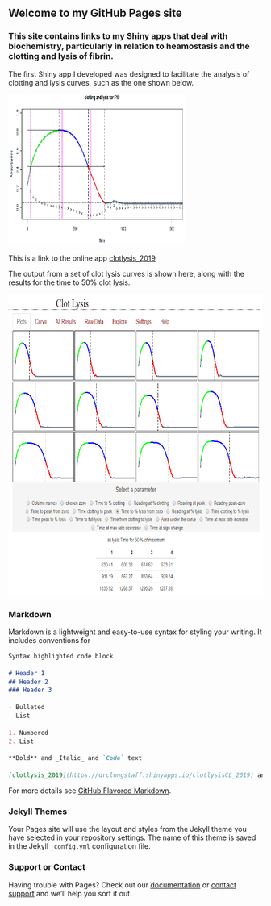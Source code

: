 ## Welcome to my GitHub Pages site

### This site contains links to my Shiny apps that deal with biochemistry, particularly in relation to heamostasis and the clotting and lysis of fibrin.

The first Shiny app I developed was designed to facilitate the analysis of clotting and lysis curves, such as the one shown below. 

 <img src="CurveF10.PNG" alt="Curve"
	title="Clot lysis curve" width="350" height="300" />
	
This is a link to the online app [clotlysis_2019](https://drclongstaff.shinyapps.io/clotlysisCL_2019)

The output from a set of clot lysis curves is shown here, along with the results for the time to 50% clot lysis.

<img src="GraphTable.PNG" alt="GraphTable"
	title="Clot lysis results" width="650" height="600" />

### Markdown

Markdown is a lightweight and easy-to-use syntax for styling your writing. It includes conventions for

```markdown
Syntax highlighted code block

# Header 1
## Header 2
### Header 3

- Bulleted
- List

1. Numbered
2. List

**Bold** and _Italic_ and `Code` text

[clotlysis_2019](https://drclongstaff.shinyapps.io/clotlysisCL_2019) and ![Image](src)
```

For more details see [GitHub Flavored Markdown](https://guides.github.com/features/mastering-markdown/).

### Jekyll Themes

Your Pages site will use the layout and styles from the Jekyll theme you have selected in your [repository settings](https://github.com/drclongstaff/shiny-clots/settings). The name of this theme is saved in the Jekyll `_config.yml` configuration file.

### Support or Contact

Having trouble with Pages? Check out our [documentation](https://help.github.com/categories/github-pages-basics/) or [contact support](https://github.com/contact) and we’ll help you sort it out.
